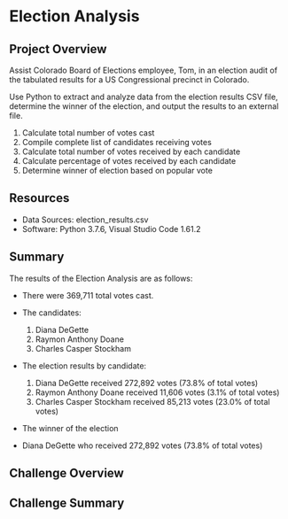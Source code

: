 # Election Analysis

## Project Overview
Assist Colorado Board of Elections employee, Tom, in an election audit of the tabulated results for a US Congressional precinct in Colorado.

Use Python to extract and analyze data from the election results CSV file, determine the winner of the election, and output the results to an external file.

1. Calculate total number of votes cast
2. Compile complete list of candidates receiving votes
3. Calculate total number of votes received by each candidate
4. Calculate percentage of votes received by each candidate
5. Determine winner of election based on popular vote   

## Resources

* Data Sources: election_results.csv
* Software: Python 3.7.6, Visual Studio Code 1.61.2

## Summary

The results of the Election Analysis are as follows:

* There were 369,711 total votes cast.

* The candidates:
  1. Diana DeGette 
  2. Raymon Anthony Doane
  3. Charles Casper Stockham

* The election results by candidate:  
  1. Diana DeGette received 272,892 votes (73.8% of total votes)  
  2. Raymon Anthony Doane received 11,606 votes (3.1% of total votes)  
  3. Charles Casper Stockham received 85,213 votes (23.0% of total votes)  

* The winner of the election
 * Diana DeGette who received 272,892 votes (73.8% of total votes)  

## Challenge Overview

## Challenge Summary
